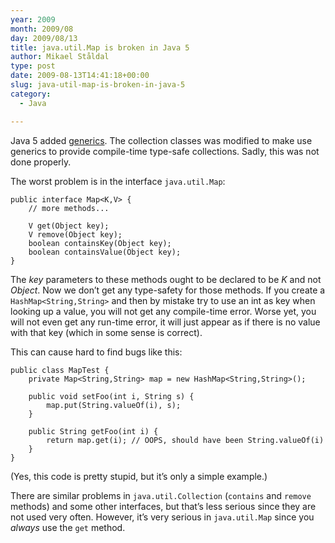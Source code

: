 ```yaml
---
year: 2009
month: 2009/08
day: 2009/08/13
title: java.util.Map is broken in Java 5
author: Mikael Ståldal
type: post
date: 2009-08-13T14:41:18+00:00
slug: java-util-map-is-broken-in-java-5
category:
  - Java

---
```

Java 5 added [generics][1]. The collection classes was modified to make use generics to provide compile-time type-safe collections. Sadly, this was not done properly.

The worst problem is in the interface `java.util.Map`:

```
public interface Map<K,V> {
    // more methods...

    V get(Object key);
    V remove(Object key);
    boolean containsKey(Object key);
    boolean containsValue(Object key);
}

```

The _key_ parameters to these methods ought to be declared to be _K_ and not _Object_. Now we don&#8217;t get any type-safety for those methods. If you create a `HashMap<String,String>` and then by mistake try to use an int as key when looking up a value, you will not get any compile-time error. Worse yet, you will not even get any run-time error, it will just appear as if there is no value with that key (which in some sense is correct).

This can cause hard to find bugs like this:

```
public class MapTest {
    private Map<String,String> map = new HashMap<String,String>();

    public void setFoo(int i, String s) {
        map.put(String.valueOf(i), s);
    }

    public String getFoo(int i) {
        return map.get(i); // OOPS, should have been String.valueOf(i)
    }
}

```

(Yes, this code is pretty stupid, but it&#8217;s only a simple example.)

There are similar problems in `java.util.Collection` (`contains` and `remove` methods) and some other interfaces, but that&#8217;s less serious since they are not used very often. However, it&#8217;s very serious in `java.util.Map` since you _always_ use the `get` method.

 [1]: http://java.sun.com/javase/6/docs/technotes/guides/language/generics.html